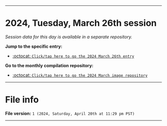 
***

# 2024, Tuesday, March 26th session

_Session data for this day is available in a separate repository._

**Jump to the specific entry:**

- [:octocat: `Click/tap here to go the 2024 March 26th entry`](https://github.com/seanpm2001/SeansLifeArchive_Images_MotorWorld_CarFactory_Y2024_V3/tree/SeansLifeArchive_Images_MotorWorld_CarFactory_Y2024_V3_Main-dev/03_March/26/)

**Go to the monthly compilation repository:**

- [:octocat: `Click/tap here to go the 2024 March image repository`](https://github.com/seanpm2001/SeansLifeArchive_Images_MotorWorld_CarFactory_Y2024_V3/)

***

# File info

**File version:** `1 (2024, Saturday, April 20th at 11:29 pm PST)`

***
